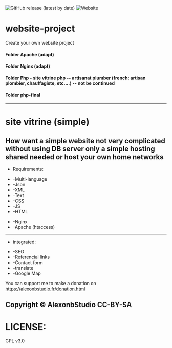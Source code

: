 ![GitHub release (latest by date)](https://img.shields.io/github/v/release/alexonbstudio/website-project)
![Website](https://img.shields.io/website?style=for-the-badge&url=https%3A%2F%2Falexonbstudio.fr)
# website-project

Create your own website project 

#### Folder Apache (adapt)
#### Folder Nginx (adapt)
#### Folder Php - site vitrine php -- artisanat plumber (french: artisan plombier, chauffagiste, etc....) -- not be continued 
#### Folder php-final 
------
site vitrine (simple)
======
How want a simple website not very complicated without using DB server only a simple hosting shared needed or host your own home networks 
------
* Requirements:
+ -Multi-language
+ -Json 
+ -XML 
+ -Text 
+ -CSS
+ -JS
+ -HTML
- -Nginx
- -Apache (htaccess)
------
* integrated: 
+ -SEO 
+ -Referencial links 
+ -Contact form 
+ -translate 
+ -Google Map


You can support me to make a donation on https://alexonbstudio.fr/donation.html


Copyright &copy; AlexonbStudio CC-BY-SA
------
LICENSE:
======
GPL v3.0
